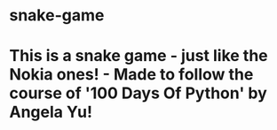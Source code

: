 # snake-game

# This is a snake game - just like the Nokia ones! - Made to follow the course of '100 Days Of Python' by Angela Yu!
